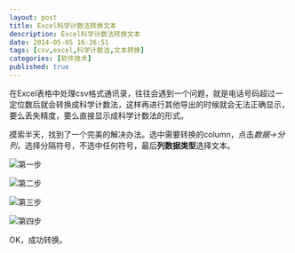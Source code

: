 ```yaml
---
layout: post
title: Excel科学计数法转换文本
description: Excel科学计数法转换文本
date: 2014-05-05 16:26:51
tags: [csv,excel,科学计数法,文本转换]
categories: [软件技术]
published: true
---
```

在Excel表格中处理csv格式通讯录，往往会遇到一个问题，就是电话号码超过一定位数后就会转换成科学计数法，这样再进行其他导出的时候就会无法正确显示，要么丢失精度，要么直接显示成科学计数法的形式。

摸索半天，找到了一个完美的解决办法。选中需要转换的column，点击*数据->分列*，选择分隔符号，不选中任何符号，最后**列数据类型**选择文本。

![第一步](http://ww3.sinaimg.cn/large/a15ae2e5gw1eg3ih9ffyuj20l702raak.jpg)

![第二步](http://ww1.sinaimg.cn/large/a15ae2e5gw1eg3ik6bu7aj20a2022t8v.jpg)

![第三步](http://ww1.sinaimg.cn/large/a15ae2e5gw1eg3iljxoa3j20dz01t0ss.jpg)

![第四步](http://ww3.sinaimg.cn/large/a15ae2e5gw1eg3imnryy5j205o02x0so.jpg)

OK，成功转换。